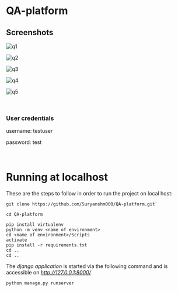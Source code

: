 # QA-platform

## Screenshots

![q1](https://github.com/Suryanshm000/QA-platform/assets/65828169/b7f38b6d-d419-400d-a726-ebeb68b71c39)

![q2](https://github.com/Suryanshm000/QA-platform/assets/65828169/d32a491d-ed44-4ecc-b8c5-6c76e3a2bb8b)

![q3](https://github.com/Suryanshm000/QA-platform/assets/65828169/e0bb5047-81ed-4bd7-9dd1-5cb014c59cd2)

![q4](https://github.com/Suryanshm000/QA-platform/assets/65828169/31c20978-e6a6-4ab1-864d-4cebb5ed1e1a)

![q5](https://github.com/Suryanshm000/QA-platform/assets/65828169/45a5c02a-2bd3-4b81-89cc-a290c2423b0f)


<br>

### User credentials

username: testuser

password: test

<br>

# Running at localhost

These are the steps to follow in order to run the project on local host: 
<br>

```
git clone https://github.com/Suryanshm000/QA-platform.git`
```

```
cd QA-platform
```

```
pip install virtualenv
python -m venv <name of environment>
cd <name of environment>/Scripts
activate
pip install -r requirements.txt
cd ..
cd ..
```


The *django application* is started via the following command and is accessible on *http://127.0.0.1:8000/*

```
python manage.py runserver
```
<br>
